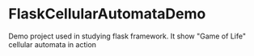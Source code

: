 # FlaskCellularAutomataDemo
Demo project used in studying flask framework.
It show "Game of Life" cellular automata in action
